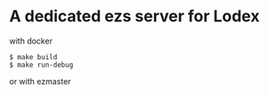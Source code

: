 # A dedicated ezs server for Lodex

with docker 

    $ make build 
    $ make run-debug

or with ezmaster 

